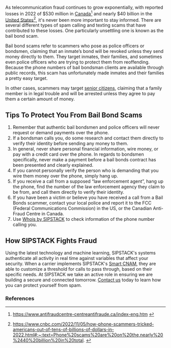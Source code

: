 As telecommunication fraud continues to grow exponentially, with reported losses in 2022 of $530 million in [Canada](https://www.sipstack.com/resources/blog/the-state-of-spam-calling-in-canada)[^1]  and nearly $40 billion in the [United States](https://www.sipstack.com/resources/blog/the-state-of-spam-calling-in-the-US)[^2],  it's never been more important to stay informed. There are several different types of spam calling and texting scams that have contributed to these losses. One particularly unsettling one is known as the bail bond scam.

Bail bond scams refer to scammers who pose as police officers or bondsmen, claiming that an inmate’s bond will be revoked unless they send money directly to them. They target inmates, their families, and sometimes even police officers who are trying to protect them from reoffending.
Because the phone numbers of bail bondsman clients are available through public records, this scam has unfortunately made inmates and their families a pretty easy target.

In other cases, scammers may target [senior citizens](https://www.sipstack.com/resources/blog/the-growing-risk-of-the-grandparent-scam-in-canada/), claiming that a family member is in legal trouble and will be arrested unless they agree to pay them a certain amount of money. 

## Tips To Protect You From Bail Bond Scams
1. Remember that authentic bail bondsmen and police officers will never request or demand payments over the phone.
2. If a bondsman calls you, do some research and contact them directly to verify their identity before sending any money to them.
3. In general, never share personal financial information, wire money, or pay with a credit card over the phone. In regards to bondsmen specifically, never make a payment before a bail bonds contract has been presented and clearly explained.
4. If you cannot personally verify the person who is demanding that you wire them money over the phone, simply hang up.
5. If you receive a call from a supposed “law enforcement agent”, hang up the phone, find the number of the law enforcement agency they claim to be from, and call them directly to verify their identity.
6. If you have been a victim or believe you have received a call from a Bail Bonds scammer, contact your local police and report it to the FCC (Federal Communications Commission) in the US, or the Canadian Anti-Fraud Centre in Canada. 
7. Use [Whois by SIPSTACK](https://whois.sipstack.com/) to check information of the phone number calling you.

## How SIPSTACK Fights Fraud

Using the latest technology and machine learning, SIPSTACK's systems authenticate all activity in real time against variables that affect your security. When a carrier implements SIPSTACK's [Smart CNAM](https://www.sipstack.com/products/smart-cnam), they are able to customize a threshold for calls to pass through, based on their specific needs. At SIPSTACK we take an active role in ensuring we are building a secure and connected tomorrow. [Contact us](https://www.sipstack.com/contact/us) today to learn how you can protect yourself from spam.


### References
[^1]: <a href= 'https://www.antifraudcentre-centreantifraude.ca/index-eng.htm' target="_blank"> https://www.antifraudcentre-centreantifraude.ca/index-eng.htm </a>

[^2]: <a href= 'https://www.cnbc.com/2022/11/05/how-phone-scammers-tricked-americans-out-of-tens-of-billions-of-dollars-in-2022.html#:~:text=Phone%20scams%20are%20on%20the,nearly%20%2440%20billion%20in%20total.' target="_blank"> https://www.cnbc.com/2022/11/05/how-phone-scammers-tricked-americans-out-of-tens-of-billions-of-dollars-in-2022.html#:~:text=Phone%20scams%20are%20on%20the,nearly%20%2440%20billion%20in%20total. </a>
